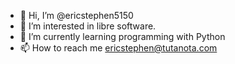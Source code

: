 - 👋 Hi, I’m @ericstephen5150
- 👀 I’m interested in libre software.
- 🌱 I’m currently learning programming with Python
- 📫 How to reach me ericstephen@tutanota.com

<!---
ericstephen5150/ericstephen5150 is a ✨ special ✨ repository because its `README.md` (this file) appears on your GitHub profile.
You can click the Preview link to take a look at your changes.
--->
